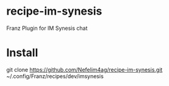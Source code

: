 # recipe-im-synesis
Franz Plugin for IM Synesis chat

# Install
git clone https://github.com/Nefelim4ag/recipe-im-synesis.git ~/.config/Franz/recipes/dev/imsynesis
